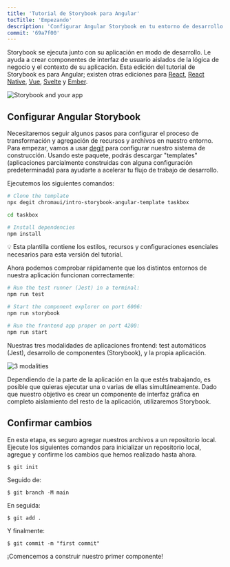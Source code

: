 ```yaml
---
title: 'Tutorial de Storybook para Angular'
tocTitle: 'Empezando'
description: 'Configurar Angular Storybook en tu entorno de desarrollo'
commit: '69a7f00'
---
```


Storybook se ejecuta junto con su aplicación en modo de desarrollo. Le ayuda a crear componentes de interfaz de
usuario aislados de la lógica de negocio y el contexto de su aplicación. Esta edición del tutorial de Storybook es para
Angular;
existen otras ediciones para [React](/intro-to-storybook/react/en/get-started), [React Native](/intro-to-storybook/react-native/en/get-started), [Vue](/intro-to-storybook/vue/en/get-started), [Svelte](/intro-to-storybook/svelte/en/get-started) y [Ember](/intro-to-storybook/ember/en/get-started).

![Storybook and your app](/intro-to-storybook/storybook-relationship.jpg)

## Configurar Angular Storybook

Necesitaremos seguir algunos pasos para configurar el proceso de transformación y agregación de recursos y archivos en nuestro entorno. Para empezar, vamos
a usar [degit](https://github.com/Rich-Harris/degit) para configurar nuestro sistema de construcción. Usando este
paquete, podrás descargar
"templates" (aplicaciones parcialmente construidas con alguna configuración predeterminada) para ayudarte a acelerar
tu flujo de trabajo de desarrollo.

Ejecutemos los siguientes comandos:

```bash
# Clone the template
npx degit chromaui/intro-storybook-angular-template taskbox

cd taskbox

# Install dependencies
npm install
```

<div class="aside">
💡 Esta plantilla contiene los estilos, recursos y configuraciones esenciales necesarios para esta versión del tutorial.
</div>

Ahora podemos comprobar rápidamente que los distintos entornos de nuestra aplicación funcionan correctamente:

```bash
# Run the test runner (Jest) in a terminal:
npm run test

# Start the component explorer on port 6006:
npm run storybook

# Run the frontend app proper on port 4200:
npm run start
```

Nuestras tres modalidades de aplicaciones frontend: test automáticos (Jest), desarrollo de componentes (Storybook),
y la propia aplicación.

![3 modalities](/intro-to-storybook/app-three-modalities-angular.png)

Dependiendo de la parte de la aplicación en la que estés trabajando, es posible que quieras ejecutar una o varias de ellas simultáneamente. Dado que nuestro objetivo es crear un componente de interfaz gráfica en completo aislamiento del resto de la aplicación, utilizaremos Storybook.

## Confirmar cambios

En esta etapa, es seguro agregar nuestros archivos a un repositorio local. Ejecute los siguientes comandos para inicializar un repositorio local, agregue y confirme los cambios que hemos realizado hasta ahora.

```shell
$ git init
```

Seguido de:

```shell
$ git branch -M main
```

En seguida:

```shell
$ git add .
```

Y finalmente:

```shell
$ git commit -m "first commit"
```

¡Comencemos a construir nuestro primer componente!
